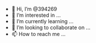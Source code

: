 - 👋 Hi, I’m @394269
- 👀 I’m interested in ...
- 🌱 I’m currently learning ...
- 💞️ I’m looking to collaborate on ...
- 📫 How to reach me ...

<!---
394269/394269 is a ✨ special ✨ repository because its `README.md` (this file) appears on your GitHub profile.
You can click the Preview link to take a look at your changes.
Currently/0001/85053769-1 (0260) nubank pagamento currently/Itaú/3411016/523530 /currentl 0001/29511601-6/currently/0001/66084385-4y/
